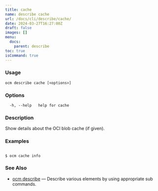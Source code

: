 ```yaml
---
title: cache
name: describe cache
url: /docs/cli/describe/cache/
date: 2024-03-27T16:27:00Z
draft: false
images: []
menu:
  docs:
    parent: describe
toc: true
isCommand: true
---
```

### Usage

```
ocm describe cache [<options>]
```

### Options

```
  -h, --help   help for cache
```

### Description


Show details about the OCI blob cache (if given).
	

### Examples

```

$ ocm cache info

```

### See Also

* [ocm describe](/docs/cli/describe)	 &mdash; Describe various elements by using appropriate sub commands.

